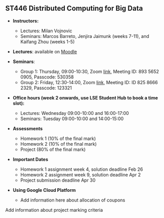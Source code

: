 ## ST446 Distributed Computing for Big Data

* **Instructors:**
   * Lectures: Milan Vojnovic
   * Seminars: Marcos Barreto, Jenjira Jaimunk (weeks 7-11), and Kaifang Zhou (weeks 1-5)

* **Lectures**: available on [Moodle](https://moodle.lse.ac.uk/course/view.php?id=5824)

* **Seminars**:
   * Group 1: Thursday, 09:00-10:30, Zoom [link](https://lse.zoom.us/j/89356520905?pwd=ZWxHKzBOeVkrTUdzY3BDZTBZOWk0UT09), Meeting ID: 893 5652 0905, Passcode: 530358
   * Group 2: Friday, 12:30-14:00, Zoom [link](https://lse.zoom.us/j/82586662329?pwd=Z1d0K0l3alJXWmJjb3AxanpEL2Zqdz09), Meeting ID: ID 825 8666 2329, Passcode: 123321

* **Office hours (week 2 onwards, use LSE Student Hub to book a time slot):**
   * Lectures: Wednesday 09:00-10:00 and 16:00-17:00
   * Seminars: Tuesday 09:00-10:00 and 14:00-15:00
   
* **Assessments**
   * Homework 1 (10% of the final mark)
   * Homework 2 (10% of the final mark)
   * Project (80% of the final mark)

* **Important Dates**
   * Homework 1 assignment week 4, solution deadline Feb 26
   * Homework 2 assignment week 9, solution deadline Apr 2
   * Project submission deadline Apr 30

* **Using Google Cloud Platform**
   * Add information here about allocation of coupons

Add information about project marking criteria
